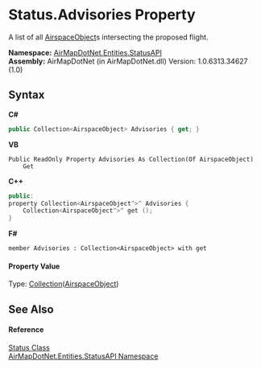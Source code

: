 # Status.Advisories Property 
 

A list of all <a href="T_AirMapDotNet_Entities_AirspaceObjects_AirspaceObject">AirspaceObject</a>s intersecting the proposed flight.

**Namespace:**&nbsp;<a href="N_AirMapDotNet_Entities_StatusAPI">AirMapDotNet.Entities.StatusAPI</a><br />**Assembly:**&nbsp;AirMapDotNet (in AirMapDotNet.dll) Version: 1.0.6313.34627 (1.0)

## Syntax

**C#**<br />
``` C#
public Collection<AirspaceObject> Advisories { get; }
```

**VB**<br />
``` VB
Public ReadOnly Property Advisories As Collection(Of AirspaceObject)
	Get
```

**C++**<br />
``` C++
public:
property Collection<AirspaceObject^>^ Advisories {
	Collection<AirspaceObject^>^ get ();
}
```

**F#**<br />
``` F#
member Advisories : Collection<AirspaceObject> with get

```


#### Property Value
Type: <a href="http://msdn2.microsoft.com/en-us/library/ms132397" target="_blank">Collection</a>(<a href="T_AirMapDotNet_Entities_AirspaceObjects_AirspaceObject">AirspaceObject</a>)

## See Also


#### Reference
<a href="T_AirMapDotNet_Entities_StatusAPI_Status">Status Class</a><br /><a href="N_AirMapDotNet_Entities_StatusAPI">AirMapDotNet.Entities.StatusAPI Namespace</a><br />